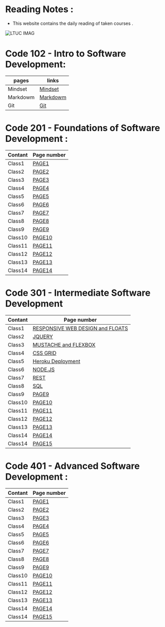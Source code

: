 # Reading Notes :

- This website contains the daily reading of taken courses .

![LTUC IMAG](https://tse3.mm.bing.net/th?id=OIP.NnKjqMfUo-fisKWU9URw4QHaE5&pid=Api&P=0&w=232&h=154)


# Code 102 - Intro to Software Development:


pages | links | 
---------| ----------- |
Mindset | [Mindset](https://baraarami.github.io/reading-notes/Mindset)| 
Markdowm | [Markdowm](https://baraarami.github.io/reading-notes/Learning%20Markdown)|
Git | [Git](https://baraarami.github.io/reading-notes/Git%20intro)|   




# Code 201 - Foundations of Software Development :

Contant | Page number  | 
---------| ----------- |
Class1 | [PAGE1](https://baraarami.github.io/code-201_READING-NOTE/class-01)| 
Class2 | [PAGE2](https://baraarami.github.io/code-201_READING-NOTE/class-02)|
Class3 | [PAGE3](https://baraarami.github.io/code-201_READING-NOTE/class-03)|   
Class4 | [PAGE4](https://baraarami.github.io/code-201_READING-NOTE/class-04)|   
Class5 | [PAGE5](https://baraarami.github.io/code-201_READING-NOTE/class-05)|   
Class6 | [PAGE6](https://baraarami.github.io/code-201_READING-NOTE/class-06)|  
Class7 | [PAGE7](https://baraarami.github.io/code-201_READING-NOTE/class-07)|  
Class8 | [PAGE8](https://baraarami.github.io/code-201_READING-NOTE/class-08)|   
Class9 | [PAGE9](https://baraarami.github.io/code-201_READING-NOTE/class-09)|   
Class10| [PAGE10](https://baraarami.github.io/code-201_READING-NOTE/class-10)|  
Class11| [PAGE11](https://baraarami.github.io/code-201_READING-NOTE/class-11-Audio%2C%20Video%2C%20Images)| 
Class12| [PAGE12](https://baraarami.github.io/code-201_READING-NOTE/class-12%20Chart.js%2C%20Canvas)| 
Class13| [PAGE13](https://baraarami.github.io/code-201_READING-NOTE/Local%20Storage)| 
Class14| [PAGE14](https://baraarami.github.io/code-201_READING-NOTE/class-13-CSS%20Transforms%2C%20Transitions%2C%20and%20Animations)| 




# Code 301 - Intermediate Software Development 

Contant | Page number  | 
---------| ----------- |
Class1 | [RESPONSIVE WEB DESIGN and FLOATS](https://baraarami.github.io/reading-notes/RESPONSIVE%20WEB%20DESIGN%20and%20FLOATS)| 
Class2 | [JQUERY](https://baraarami.github.io/reading-notes/jQuery%2C%20Events%2C%20and%20The%20DOM)|
Class3 | [MUSTACHE and FLEXBOX](https://baraarami.github.io/reading-notes/MUSTACHE%20and%20FLEXBOX)|   
Class4 | [CSS GRID](https://baraarami.github.io/reading-notes/CSS-GRID)|   
Class5 | [Heroku Deployment](https://baraarami.github.io/reading-notes/Heroku%20Deployment)|   
Class6 | [NODE.JS](https://baraarami.github.io/reading-notes/NODE.JS)|  
Class7 | [REST](https://baraarami.github.io/reading-notes/REST)|  
Class8 | [SQL](https://baraarami.github.io/reading-notes/SQL)|   
Class9 | [PAGE9]()|   
Class10| [PAGE10]()|  
Class11| [PAGE11]()| 
Class12| [PAGE12]()| 
Class13| [PAGE13]()| 
Class14| [PAGE14]()| 
Class14| [PAGE15]()|



# Code 401 - Advanced Software Development :

Contant | Page number  | 
---------| ----------- |
Class1 | [PAGE1]()| 
Class2 | [PAGE2]()|
Class3 | [PAGE3]()|   
Class4 | [PAGE4]()|   
Class5 | [PAGE5]()|   
Class6 | [PAGE6]()|  
Class7 | [PAGE7]()|  
Class8 | [PAGE8]()|   
Class9 | [PAGE9]()|   
Class10| [PAGE10]()|  
Class11| [PAGE11]()| 
Class12| [PAGE12]()| 
Class13| [PAGE13]()| 
Class14| [PAGE14]()| 
Class14| [PAGE15]()|
